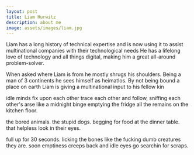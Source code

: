```yaml
---
layout: post
title: Liam Hurwitz
description: about me
image: assets/images/liam.jpg
---
```


Liam has a long history of technical expertise and is now using it to assist multinational companies with their technological needs
He has a lifelong love of technology and all things digital, making him a great all-around problem-solver.

When asked where Liam is from he mostly shrugs his shoulders. Being a man of 3 continents he sees himself as heimatlos. By not being bound a place on earth Liam is giving a multinational input to his fellow kin

idle minds
fix upon each other
trace each other and follow, sniffing each other's arse
like a midnight binge
emptying the fridge
all the remains on the kitchen floor.

the bored animals. the stupid dogs.
begging for food at the dinner table.
that helpless look in their eyes.

full up for 30 seconds.
licking the bones like the fucking dumb creatures they are.
soon emptiness creeps back
and idle eyes go searchin for scraps.
